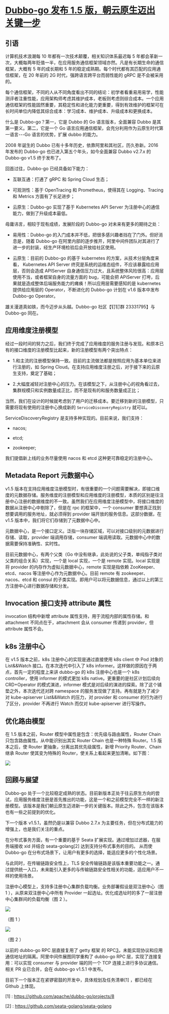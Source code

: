# [Dubbo-go 发布 1.5 版，朝云原生迈出关键一步](https://mp.weixin.qq.com/s/zqRmQ3gsdKj47cO22Dwczw)

## 引语

计算机技术浪潮每 10 年都有一次技术颠覆，相关知识体系最迟每 5 年都会革新一次，大概每两年贬值一半，在应用服务通信框架领域亦然。凡是有长期生命的通信框架，大概有 5 年的成长期和 5 年的稳定成熟期。每个时代都有其匹配的应用通信框架，在 20 年前的 2G 时代，强跨语言跨平台而弱性能的 gRPC 是不会被采用的。

每个通信框架，不同的人从不同角度看出不同的结论：初学者看重易用易学，性能测评者注重性能，应用架构师考虑其维护成本，老板则考虑则综合成本。一个应用通信框架的性能固然重要，其稳定性和进化能力更重要，得到有效维护的框架可在长时间单位内降低其综合成本：学习成本、维护成本、升级成本和更换成本。

什么是 Dubbo-go？第一，它是 Dubbo 的 Go 语言版本，全面兼容 Dubbo 是其第一要义。第二，它是一个 Go 语言应用通信框架，会充分利用作为云原生时代第一语言---Go 语言的优势，扩展 dubbo 的能力。

2008 年诞生的 Dubbo 已有十多年历史，依靠阿里和其社区，历久弥新。2016 年发布的 Dubbo-go 也已进入第五个年头，如今全面兼容 Dubbo v2.7.x 的 Dubbo-go v1.5 终于发布了。

回首过往，Dubbo-go 已经具备如下能力：

- 互联互通：打通了 gRPC 和 Spring Cloud 生态；

- 可观测性：基于 OpenTracing 和 Prometheus，使得其在 Logging、Tracing 和 Metrics 方面有了长足进步；

- 云原生：Dubbo-go 实现了基于 Kubernetes API Server 为注册中心的通信能力，做到了升级成本最低。

毋庸讳言，相较于现有成绩，发展阶段的 Dubbo-go 对未来有更多的期待之处：

- 易用性：Dubbo-go 的入门成本并不低，把很多感兴趣者挡在了门外。但好消息是，随着 Dubbo-go 在阿里内部的逐步推开，阿里中间件团队对其进行了进一步的封装，经生产环境检验后会开放给社区使用。

- 云原生：目前的 Dubbo-go 的基于 kubernetes 的方案，从技术分层角度来看， Kubernetes API Server 终究是系统的运维态组件，不应该暴露给应用层，否则会造成 APIServer 自身通信压力过大，且系统整体风险很高：应用层使用不当，或者框架自身的流量方面的 bug，可能会把 APiServer 打垮，后果就是造成整体后端服务能力的瘫痪！所以应用层需要感知的是 kubernetes 提供给应用层的 Operator，不断进化的 Dubbo-go 计划在 v1.6 版本中发布 Dubbo-go Operator。

雄关漫道真如铁，而今迈步从头越。Dubbo-go 社区【钉钉群 23331795】与 Dubbo-go 同在。

## 应用维度注册模型

经过一段时间的努力之后，我们终于完成了应用维度的服务注册与发现。和原本已有的接口维度的注册模型比起来，新的注册模型有两个突出特点：

- 1.和主流的注册模型保持一致。目前的主流做法都是按照应用为基本单位来进行注册的，如 Spring Cloud。在支持应用维度注册之后，对于接下来的云原生支持，奠定了基础；

- 2.大幅度减轻对注册中心的压力。在该模型之下，从注册中心的视角看过去，集群规模只和实例数量成正比，而不是现有的和服务数量成正比；

当然，我们在设计的时候就考虑到了用户的迁移成本。要迁移到新的注册模型，只需要将现有使用的注册中心换成新的 `ServiceDiscoveryRegistry` 就可以。

ServiceDiscoveryRegistry 是支持多种实现的。目前来说，我们支持：

- nacos;

- etcd;

- zookeeper;

我们提倡新上线的业务尽量使用 nacos 和 etcd 这种更可靠稳定的注册中心。

## Metadata Report 元数据中心

v1.5 版本在支持应用维度注册模型时，有很重要的一个问题需要解决，即接口维度的元数据存储。服务维度的注册模型和应用维度的注册模型，本质的区别是往注册中心注册的数据维度的不一致。虽然我们在应用维度注册模型中，将接口维度的数据从注册中心中剔除了，但是在 rpc 的框架中，一个 consumer 要想真正找到想要调用的服务地址，就必须得到 provider 端开放的服务信息。这部分数据，在 v1.5 版本中，我们将它们存储到了元数据中心中。

元数据中心，是一个接口定义。泛指一块存储区域，可以对接口级别的元数据进行存储、读取，provider 端调用存储，consumer 端调用读取。元数据中心中的数据需要保持准确性、实时性。

目前元数据中心，有两个父类（Go 中没有继承，此处说的父子类，单纯指子类对父类的组合关系）实现，一个是 local 实现，一个是 remote 实现。local 实现是将 provider 的内存作为虚拟元数据中心，remote 实现是指依赖 ZooKeeper、etcd、nacos 等注册中心作为元数据中心。目前 remote 有 zookeeper、nacos、etcd 和 consul 的子类实现。即用户可以将元数据信息，通过以上的第三方注册中心进行数据存储和分发。

## Invocation 接口支持 attribute 属性

invocation 结构中新增 attribute 属性支持，用于流程内部的属性存储。和 attachment 不同点在于，attachment 会从 consumer 传递到 provider，但 attribute 属性不会。

## k8s 注册中心

在 v1.5 版本之前，k8s 注册中心的实现是通过直接使用 k8s client 中 Pod 对象的 List&&Watch 接口。在本次迭代中引入了 k8s informer。这样做的原因在于两点，首先一定的程度上来讲 dubbo-go 的 k8s 注册中心也是一个 k8s controller，使用 informer 的模式更加 k8s native。更重要的是社区计划后续向 CRD+Operator 的模式演进，informer 模式是对后续的演进的探索。除了这个铺垫之外，本次迭代还对跨 namespace 的服务发现做了支持。再有就是为了减少对 kube-apiserver List&&Watch 的压力，对 provider 和 consumer 的行为进行了区分，provider 不再进行 Watch 而仅对 kube-apiserver 进行写操作。

## 优化路由模型

在 1.5 版本之前，Router 模型中属性是包含：优先级与路由属性，Router Chain 只包含路由属性。从中能识别出其实 Router Chain 也是一种特殊 Router。1.5 版本之后，使 Router 更抽象，分离出其优先级属性，新增 Priority Router、Chain 继承 Router 使其变为特殊的 Router，使关系上看起来更加清晰。如下图：

![](../../pic/interview/what's-new-in-dubbo-go-v1.5-1.png)

## 回顾与展望

Dubbo-go 处于一个比较稳定成熟的状态。目前新版本正处于往云原生方向的尝试，应用服务维度注册是首先推出的功能，这是一个和之前模型完全不一样的新注册模型。该版本是我们朝云原生迈进新一步的关键版本。除此之外，包含在该版本也有一些之前提到的优化。

下一个版本 v1.5.1，虽然仍是以兼容 Dubbo 2.7.x 为主要任务，但在分布式能力的增强上，也是我们关注的重点。

在分布式事务方面，有一个重要的基于 Seata 扩展实现。通过增加过滤器，在服务端接收 xid 并结合 seata-golang[2] 达到支持分布式事务的目的。 从而使 Dubbo-go 在分布式场景下，让用户有更多的选择，能适应更多的个性化场景。

与此同时，在传输链路安全性上，TLS 安全传输链路是该版本重要功能之一。通过提供统一入口，未来能引入更多的与传输链路安全性相关的功能，适应用户不一样的使用场景。

注册中心模型上，支持多注册中心集群负载均衡。业务部署假设是双注册中心（图 1 ），从原来双注册中心中所有 Provider 一起选址。优化成选址时的多了一层注册中心集群间的负载均衡（图 2 ）。

![](../../pic/interview/what's-new-in-dubbo-go-v1.5-2.png)

（图 1 ）

![](../../pic/interview/what's-new-in-dubbo-go-v1.5-3.png)

（图 2 ）

以前的 dubbo-go RPC 层直接复用了 getty 框架 的 RPC[3]，未能实现协议和应用通信地址的隔离。阿里中间件展图同学重构了 dubbo-go RPC 层，实现了连接复用：可以实现 consumer 与 provider 端的同一个 TCP 连接上进行多协议通信。相关 PR 业已合并，会在 dubbo-go v1.5.1 中发布。

目前下一个版本正在紧锣密鼓的开发中，具体规划及任务清单[1] ，都已经在 Github 上体现。

[1] : https://github.com/apache/dubbo-go/projects/8

[2] : https://github.com/seata-golang/seata-golang

[3]: https://github.com/AlexStocks/getty/tree/master/rpc
